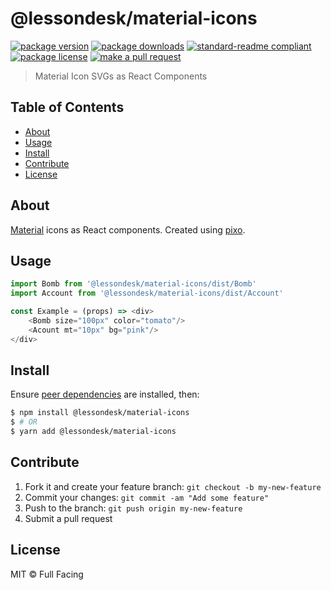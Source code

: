 
# @lessondesk/material-icons
[![package version](https://img.shields.io/npm/v/@lessondesk/material-icons.svg?style=flat-square)](https://npmjs.org/package/@lessondesk/material-icons)
[![package downloads](https://img.shields.io/npm/dm/@lessondesk/material-icons.svg?style=flat-square)](https://npmjs.org/package/@lessondesk/material-icons)
[![standard-readme compliant](https://img.shields.io/badge/readme%20style-standard-brightgreen.svg?style=flat-square)](https://github.com/RichardLitt/standard-readme)
[![package license](https://img.shields.io/npm/l/@lessondesk/material-icons.svg?style=flat-square)](https://npmjs.org/package/@lessondesk/material-icons)
[![make a pull request](https://img.shields.io/badge/PRs-welcome-brightgreen.svg?style=flat-square)](http://makeapullrequest.com)

> Material Icon SVGs as React Components

## Table of Contents

- [About](#about)
- [Usage](#usage)
- [Install](#install)
- [Contribute](#contribute)
- [License](#License)

## About

[Material](https://material.io/tools/icons/) icons as React components. Created using [pixo](https://github.com/c8r/pixo).

## Usage

```js
import Bomb from '@lessondesk/material-icons/dist/Bomb'
import Account from '@lessondesk/material-icons/dist/Account'

const Example = (props) => <div>
    <Bomb size="100px" color="tomato"/>
    <Acount mt="10px" bg="pink"/>
</div>
```


## Install

Ensure [peer dependencies](package.json) are installed, then:

```sh
$ npm install @lessondesk/material-icons
$ # OR
$ yarn add @lessondesk/material-icons
```

## Contribute

1. Fork it and create your feature branch: `git checkout -b my-new-feature`
2. Commit your changes: `git commit -am "Add some feature"`
3. Push to the branch: `git push origin my-new-feature`
4. Submit a pull request

## License

MIT © Full Facing
